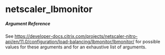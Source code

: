# netscaler_lbmonitor

##### Argument Reference

See https://developer-docs.citrix.com/projects/netscaler-nitro-api/en/11.0/configuration/load-balancing/lbmonitor/lbmonitor/ for possible values for these arguments and for an exhaustive list of arguments.


